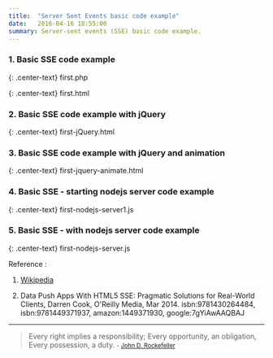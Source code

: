 ```yaml
---
title:  "Server Sent Events basic code example"
date:   2016-04-16 18:55:00
summary: Server-sent events (SSE) basic code example.
---
```


### 1. Basic SSE code example

{: .center-text}
first.php

<script src="http://gist-it.appspot.com/github/apps-libX/appsse937/blob/dev-master/sse2/first.php?footer=minimal"></script>

{: .center-text}
first.html

<script src="http://gist-it.appspot.com/github/apps-libX/appsse937/blob/dev-master/sse2/first.html?footer=minimal"></script>

### 2. Basic SSE code example with jQuery

{: .center-text}
first-jQuery.html

<script src="http://gist-it.appspot.com/github/apps-libX/appsse937/blob/dev-master/sse2/first-jQuery.html?footer=minimal"></script>

### 3. Basic SSE code example with jQuery and animation

{: .center-text}
first-jquery-animate.html

<script src="http://gist-it.appspot.com/github/apps-libX/appsse937/blob/dev-master/sse2/first-jquery-animate.html?footer=minimal"></script>

### 4. Basic SSE - starting nodejs server code example

{: .center-text}
first-nodejs-server1.js

<script src="http://gist-it.appspot.com/github/apps-libX/appsse937/blob/dev-master/sse2/first-nodejs-server1.js?footer=minimal"></script>

### 5. Basic SSE - with nodejs server code example

{: .center-text}
first-nodejs-server.js

<script src="http://gist-it.appspot.com/github/apps-libX/appsse937/blob/dev-master/sse2/first-nodejs-server.js?footer=minimal"></script>


Reference :

1. [Wikipedia](https://en.wikipedia.org/wiki/Server-sent_events)

2. Data Push Apps With HTML5 SSE: Pragmatic Solutions for Real-World Clients, Darren Cook, O'Reilly Media, Mar 2014. isbn:9781430264484, isbn:9781449371937, amazon:1449371930, google:7gYiAwAAQBAJ


---
> Every right implies a responsibility; Every opportunity, an obligation, Every possession, a duty.
> <small>- [John D. Rockefeller](http://www.brainyquote.com/quotes/quotes/j/johndrock147463.html)</small>